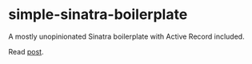 # simple-sinatra-boilerplate

A mostly unopinionated Sinatra boilerplate with Active Record included.

Read <a href="http://www.liroyleshed.com/posts/1">post</a>.
